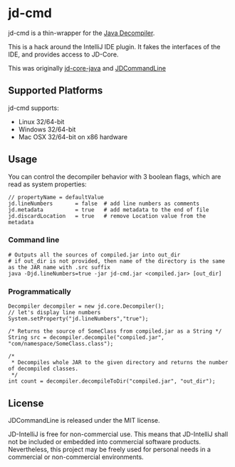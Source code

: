 # jd-cmd

jd-cmd is a thin-wrapper for the [Java Decompiler](http://java.decompiler.free.fr/).

This is a hack around the IntelliJ IDE plugin. It fakes the interfaces of the
IDE, and provides access to JD-Core.

This was originally [jd-core-java](https://github.com/nviennot/jd-core-java) 
and [JDCommandLine](https://github.com/betterphp/JDCommandLine) 

## Supported Platforms

jd-cmd supports:

- Linux 32/64-bit
- Windows 32/64-bit
- Mac OSX 32/64-bit on x86 hardware


## Usage

You can control the decompiler behavior with 3 boolean flags, which are read as system properties:

	// propertyName = defaultValue
	jd.lineNumbers       = false  # add line numbers as comments
	jd.metadata          = true   # add metadata to the end of file
    jd.discardLocation   = true   # remove Location value from the metadata

### Command line

	# Outputs all the sources of compiled.jar into out_dir
	# if out_dir is not provided, then name of the directory is the same as the JAR name with .src suffix
	java -Djd.lineNumbers=true -jar jd-cmd.jar <compiled.jar> [out_dir]


### Programmatically

	Decompiler decompiler = new jd.core.Decompiler();
	// let's display line numbers
	System.setProperty("jd.lineNumbers","true");
	
	/* Returns the source of SomeClass from compiled.jar as a String */
	String src = decompiler.decompile("compiled.jar", "com/namespace/SomeClass.class");
	
	/*
	 * Decompiles whole JAR to the given directory and returns the number of decompiled classes.
	 */
	int count = decompiler.decompileToDir("compiled.jar", "out_dir");


## License

JDCommandLine is released under the MIT license.

JD-IntelliJ is free for non-commercial use. This means that JD-IntelliJ shall
not be included or embedded into commercial software products. Nevertheless,
this project may be freely used for personal needs in a commercial or
non-commercial environments.

